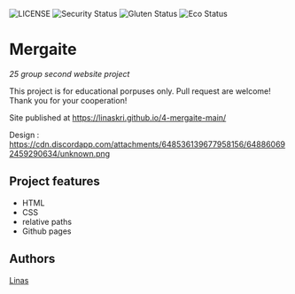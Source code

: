 ![LICENSE](https://img.shields.io/badge/license-MIT-blue.svg?style=flat-square)
![Security Status](https://img.shields.io/security-headers?label=Security&url=https%3A%2F%2Fgithub.com&style=flat-square)
![Gluten Status](https://img.shields.io/badge/Gluten-Free-green.svg)
![Eco Status](https://img.shields.io/badge/ECO-Friendly-green.svg)

# Mergaite

_25 group second website project_

This project is for educational porpuses only. Pull request are welcome! Thank you for your cooperation!

Site published at https://linaskri.github.io/4-mergaite-main/

Design : https://cdn.discordapp.com/attachments/648536139677958156/648860692459290634/unknown.png

## Project features

- HTML
- CSS
- relative paths
- Github pages

## Authors

[Linas](https://github.com/LinasKri)